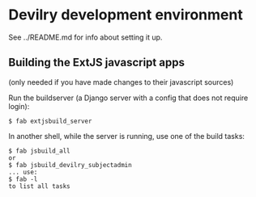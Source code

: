 # Devilry development environment

See ../README.md for info about setting it up.


## Building the ExtJS javascript apps
(only needed if you have made changes to their javascript sources)

Run the buildserver (a Django server with a config that does not require login):

    $ fab extjsbuild_server

In another shell, while the server is running, use one of the build tasks:

    $ fab jsbuild_all
    or
    $ fab jsbuild_devilry_subjectadmin
    ... use:
    $ fab -l
    to list all tasks
